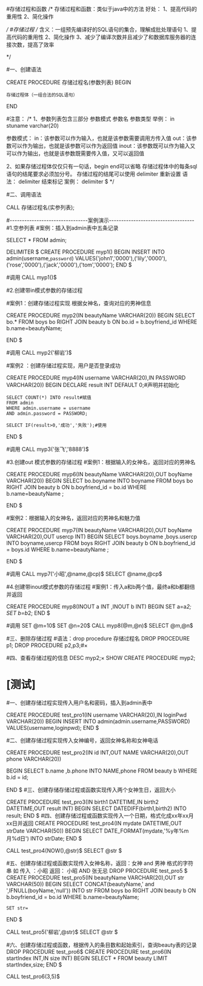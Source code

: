#存储过程和函数
/*
存储过程和函数：类似于java中的方法
好处：
1、提高代码的重用性
2、简化操作



*/
#存储过程
/*
含义：一组预先编译好的SQL语句的集合，理解成批处理语句
1、提高代码的重用性
2、简化操作
3、减少了编译次数并且减少了和数据库服务器的连接次数，提高了效率



*/

#一、创建语法

CREATE PROCEDURE 存储过程名(参数列表)
BEGIN

	存储过程体（一组合法的SQL语句）
END

#注意：
/*
1、参数列表包含三部分
参数模式  参数名  参数类型
举例：
in stuname varchar(20)

参数模式：
in：该参数可以作为输入，也就是该参数需要调用方传入值
out：该参数可以作为输出，也就是该参数可以作为返回值
inout：该参数既可以作为输入又可以作为输出，也就是该参数既需要传入值，又可以返回值

2、如果存储过程体仅仅只有一句话，begin end可以省略
存储过程体中的每条sql语句的结尾要求必须加分号。
存储过程的结尾可以使用 delimiter 重新设置
语法：
delimiter 结束标记
案例：
delimiter $
*/


#二、调用语法

CALL 存储过程名(实参列表);

#--------------------------------案例演示-----------------------------------
#1.空参列表
#案例：插入到admin表中五条记录

SELECT * FROM admin;

DELIMITER $
CREATE PROCEDURE myp1()
BEGIN
	INSERT INTO admin(username,`password`) 
	VALUES('john1','0000'),('lily','0000'),('rose','0000'),('jack','0000'),('tom','0000');
END $


#调用
CALL myp1()$

#2.创建带in模式参数的存储过程

#案例1：创建存储过程实现 根据女神名，查询对应的男神信息

CREATE PROCEDURE myp2(IN beautyName VARCHAR(20))
BEGIN
	SELECT bo.*
	FROM boys bo
	RIGHT JOIN beauty b ON bo.id = b.boyfriend_id
	WHERE b.name=beautyName;
	

END $

#调用
CALL myp2('柳岩')$

#案例2 ：创建存储过程实现，用户是否登录成功

CREATE PROCEDURE myp4(IN username VARCHAR(20),IN PASSWORD VARCHAR(20))
BEGIN
	DECLARE result INT DEFAULT 0;#声明并初始化
	
	SELECT COUNT(*) INTO result#赋值
	FROM admin
	WHERE admin.username = username
	AND admin.password = PASSWORD;
	
	SELECT IF(result>0,'成功','失败');#使用
END $

#调用
CALL myp3('张飞','8888')$


#3.创建out 模式参数的存储过程
#案例1：根据输入的女神名，返回对应的男神名

CREATE PROCEDURE myp6(IN beautyName VARCHAR(20),OUT boyName VARCHAR(20))
BEGIN
	SELECT bo.boyname INTO boyname
	FROM boys bo
	RIGHT JOIN
	beauty b ON b.boyfriend_id = bo.id
	WHERE b.name=beautyName ;
	
END $


#案例2：根据输入的女神名，返回对应的男神名和魅力值

CREATE PROCEDURE myp7(IN beautyName VARCHAR(20),OUT boyName VARCHAR(20),OUT usercp INT) 
BEGIN
	SELECT boys.boyname ,boys.usercp INTO boyname,usercp
	FROM boys 
	RIGHT JOIN
	beauty b ON b.boyfriend_id = boys.id
	WHERE b.name=beautyName ;
	
END $


#调用
CALL myp7('小昭',@name,@cp)$
SELECT @name,@cp$



#4.创建带inout模式参数的存储过程
#案例1：传入a和b两个值，最终a和b都翻倍并返回

CREATE PROCEDURE myp8(INOUT a INT ,INOUT b INT)
BEGIN
	SET a=a*2;
	SET b=b*2;
END $

#调用
SET @m=10$
SET @n=20$
CALL myp8(@m,@n)$
SELECT @m,@n$


#三、删除存储过程
#语法：drop procedure 存储过程名
DROP PROCEDURE p1;
DROP PROCEDURE p2,p3;#×

#四、查看存储过程的信息
DESC myp2;×
SHOW CREATE PROCEDURE  myp2;



# [测试]

#一、创建存储过程实现传入用户名和密码，插入到admin表中

CREATE PROCEDURE test_pro1(IN username VARCHAR(20),IN loginPwd VARCHAR(20))
BEGIN
	INSERT INTO admin(admin.username,PASSWORD)
	VALUES(username,loginpwd);
END $

#二、创建存储过程实现传入女神编号，返回女神名称和女神电话

CREATE PROCEDURE test_pro2(IN id INT,OUT NAME VARCHAR(20),OUT phone VARCHAR(20))

BEGIN
	SELECT b.name ,b.phone INTO NAME,phone
	FROM beauty b
	WHERE b.id = id;

END $
#三、创建存储存储过程或函数实现传入两个女神生日，返回大小

CREATE PROCEDURE test_pro3(IN birth1 DATETIME,IN birth2 DATETIME,OUT result INT)
BEGIN
	SELECT DATEDIFF(birth1,birth2) INTO result;
END $
#四、创建存储过程或函数实现传入一个日期，格式化成xx年xx月xx日并返回
CREATE PROCEDURE test_pro4(IN mydate DATETIME,OUT strDate VARCHAR(50))
BEGIN
	SELECT DATE_FORMAT(mydate,'%y年%m月%d日') INTO strDate;
END $

CALL test_pro4(NOW(),@str)$
SELECT @str $

#五、创建存储过程或函数实现传入女神名称，返回：女神 and 男神  格式的字符串
如 传入 ：小昭
返回： 小昭 AND 张无忌
DROP PROCEDURE test_pro5 $
CREATE PROCEDURE test_pro5(IN beautyName VARCHAR(20),OUT str VARCHAR(50))
BEGIN
	SELECT CONCAT(beautyName,' and ',IFNULL(boyName,'null')) INTO str
	FROM boys bo
	RIGHT JOIN beauty b ON b.boyfriend_id = bo.id
	WHERE b.name=beautyName;
	
	
	SET str=
END $

CALL test_pro5('柳岩',@str)$
SELECT @str $



#六、创建存储过程或函数，根据传入的条目数和起始索引，查询beauty表的记录
DROP PROCEDURE test_pro6$
CREATE PROCEDURE test_pro6(IN startIndex INT,IN size INT)
BEGIN
	SELECT * FROM beauty LIMIT startIndex,size;
END $

CALL test_pro6(3,5)$